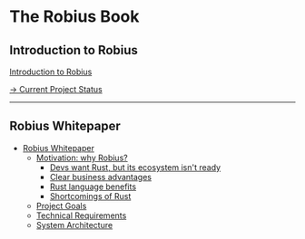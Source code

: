 # The Robius Book

## Introduction to Robius
[Introduction to Robius](index.md)

[→ Current Project Status](status.md)

-------------------

## Robius Whitepaper

- [Robius Whitepaper](whitepaper/overview.md)
    - [Motivation: why Robius?](whitepaper/motivation/motivation.md)
        - [Devs want Rust, but its ecosystem isn't ready](whitepaper/motivation/devs_want_rust.md)
        - [Clear business advantages](whitepaper/motivation/business_cases.md)
        - [Rust language benefits](whitepaper/motivation/rust_is_right.md)
        - [Shortcomings of Rust](whitepaper/motivation/rust_shortcomings.md)
    - [Project Goals]() <!-- whitepaper/goals.md) -->
    - [Technical Requirements]() <!-- whitepaper/requirements.md) -->
    - [System Architecture]() <!-- whitepaper/design.md) -->


